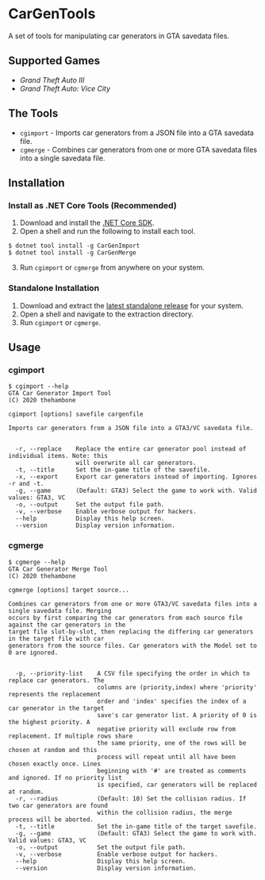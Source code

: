 # CarGenTools
A set of tools for manipulating car generators in GTA savedata files.

## Supported Games
* *Grand Theft Auto III*
* *Grand Theft Auto: Vice City*

## The Tools
* `cgimport` - Imports car generators from a JSON file into a GTA savedata file.
* `cgmerge` - Combines car generators from one or more GTA savedata files into a single savedata file.

## Installation
### Install as .NET Core Tools (Recommended)
1) Download and install the [.NET Core SDK](https://dotnet.microsoft.com/download/dotnet-core).
2) Open a shell and run the following to install each tool.
```
$ dotnet tool install -g CarGenImport
$ dotnet tool install -g CarGenMerge
```
3) Run `cgimport` or `cgmerge` from anywhere on your system.

### Standalone Installation
1) Download and extract the [latest standalone release](https://github.com/whampson/CarGenTools/releases)
for your system.
2) Open a shell and navigate to the extraction directory.
3) Run `cgimport` or `cgmerge`.

## Usage
### cgimport
```
$ cgimport --help
GTA Car Generator Import Tool
(C) 2020 thehambone

cgimport [options] savefile cargenfile

Imports car generators from a JSON file into a GTA3/VC savedata file.


  -r, --replace    Replace the entire car generator pool instead of individual items. Note: this
                   will overwrite all car generators.
  -t, --title      Set the in-game title of the savefile.
  -x, --export     Export car generators instead of importing. Ignores -r and -t.
  -g, --game       (Default: GTA3) Select the game to work with. Valid values: GTA3, VC
  -o, --output     Set the output file path.
  -v, --verbose    Enable verbose output for hackers.
  --help           Display this help screen.
  --version        Display version information.
```

### cgmerge
```
$ cgmerge --help
GTA Car Generator Merge Tool
(C) 2020 thehambone

cgmerge [options] target source...

Combines car generators from one or more GTA3/VC savedata files into a single savedata file. Merging
occurs by first comparing the car generators from each source file against the car generators in the
target file slot-by-slot, then replacing the differing car generators in the target file with car
generators from the source files. Car generators with the Model set to 0 are ignored.


  -p, --priority-list    A CSV file specifying the order in which to replace car generators. The
                         columns are (priority,index) where 'priority' represents the replacement
                         order and 'index' specifies the index of a car generator in the target
                         save's car generator list. A priority of 0 is the highest priority. A
                         negative priority will exclude row from replacement. If multiple rows share
                         the same priority, one of the rows will be chosen at random and this
                         process will repeat until all have been chosen exactly once. Lines
                         beginning with '#' are treated as comments and ignored. If no priority list
                         is specified, car generators will be replaced at random.
  -r, --radius           (Default: 10) Set the collision radius. If two car generators are found
                         within the collision radius, the merge process will be aborted.
  -t, --title            Set the in-game title of the target savefile.
  -g, --game             (Default: GTA3) Select the game to work with. Valid values: GTA3, VC
  -o, --output           Set the output file path.
  -v, --verbose          Enable verbose output for hackers.
  --help                 Display this help screen.
  --version              Display version information.
```
